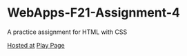 # WebApps-F21-Assignment-4
A practice assignment for HTML with CSS

[Hosted at](https://44-563-webapps-f21.github.io/webapps-f21-assignment-4-alap2607/)
[Play Page](https://44-563-webapps-f21.github.io/webapps-f21-assignment-4-alap2607/play.html)